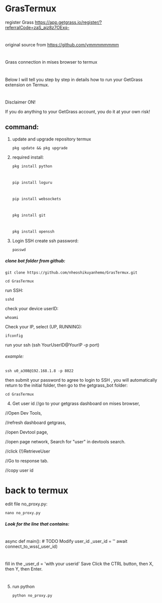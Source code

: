 # GrasTermux

register Grass https://app.getgrass.io/register/?referralCode=zaS_ajz8z7OExq-
#
original source from  https://github.com/ymmmmmmmm
#
Grass connection in mises browser to termux 
#
Below I will tell you step by step in details how to run your GetGrass extension on Termux.
#
Disclaimer ON!

If you do anything to your GetGrass account, you do it at your own risk! 

## command:

1. update and upgrade repository termux

       pkg update && pkg upgrade 

2. required install:

       pkg install python
   #
       pip install loguru
   #
       pip install websockets
   #
       pkg install git
   #
       pkg install openssh

4. Login SSH
create ssh password:

       passwd

##### clone bot folder from github: 

    git clone https://github.com/nheoshikuyanhemo/GrasTermux.git

    cd GrasTermux

run SSH:

    sshd

check your device userID:

    whoami

Check your IP, select (UP, RUNNING):

    ifconfig

run your ssh
(ssh YourUserID@YourIP -p port)
###### example: 

    ssh u0_a308@192.168.1.8 -p 8022

then submit your password to agree to login to SSH , you will automatically return to the initial folder, then go to the getgrass_bot folder:

    cd GrasTermux

4. Get user id
//go to your getgrass dashboard on mises browser,

//Open Dev Tools,

//refresh dashboard getgrass,

//open Devtool page,

//open page network, Search for "user" in devtools search.

//click {!}RetrieveUser

//Go to response tab.

//copy user id

# back to termux 
edit file no_proxy.py:

    nano no_proxy.py

##### Look for the line that contains:
#
async def main():
    # TODO Modify user_id
    _user_id = ''
    await connect_to_wss(_user_id)
    
#
fill in the _user_d = 'with your userid'
Save 
Click the CTRL button, then X, then Y, then Enter. 
#
5. run python

       python no_proxy.py
